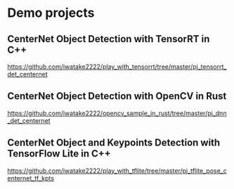 # Demo projects

## CenterNet Object Detection with TensorRT in C++
https://github.com/iwatake2222/play_with_tensorrt/tree/master/pj_tensorrt_det_centernet

## CenterNet Object Detection with OpenCV in Rust
https://github.com/iwatake2222/opencv_sample_in_rust/tree/master/pj_dnn_det_centernet

## CenterNet Object and Keypoints Detection with TensorFlow Lite in C++
https://github.com/iwatake2222/play_with_tflite/tree/master/pj_tflite_pose_centernet_tf_kpts
